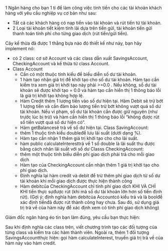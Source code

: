 1 Ngân hàng cho bạn 1 tỉ để làm công việc tính tiền cho các tài khoản khách hàng với yêu cầu nghiệp vụ cơ bản như sau:
* Tất cả các khách hàng có nạp tiền vào tài khoản và rút tiền từ tài khoản.
* 2 Loại tài khoản tiết kiệm tính lãi dựa trên tiền gửi,  tài khoản tiền gửi thanh toán tính phí cho từng giao dịch (rút tiền/gửi tiền). 

Cây kế thừa đã được 1 thằng bựa nào đó thiết kế như này, bạn hãy implement nó:
* có 2 class:  cơ sở Account và  các class dẫn xuất SavingsAccount, CheckingAccount và kế thừa từ class Account.
* Class Account 
  * Cần có một thuộc tính kiểu  để biểu diễn số dư tài khoản. 
  * 1 hàm tạo nhận  giá trị để khởi tạo cho số dư tài khoản. Hàm tạo cần kiểm tra xem giá trị khởi tạo này phải >=0.0 . Nếu  không,  số  dư  tài  khoản  sẽ được  khởi  tạo  =  0.0  và  hàm  tạo  cần  hiển  thị  1  thông báo lỗi là giá trị khởi tạo không hợp lệ.
  * Hàm Credit thêm 1  lượng  tiền  vào  số  dư  hiện  tại.  Hàm Debit sẽ  trừ  bớt  1  lượng  tiền  và  cần  đảm  bảo lượng tiền trừ bớt không vượt quá số dư tài khoản. Nếu vi phạm, số dư tài khoản cần được  giữ  nguyên  (như  trước  lúc  bị  trừ)  và  hàm  cần  hiển  thị  1  thông  báo  lỗi  “không được rút số tiền vượt quá số dư hiện có”.
  * Hàm getBalancesẽ trả về số dư hiện tại.
Class SavingAccount:
  * thêm 1 thuộc tính kiểu doubleđể lưu lãi suất (dưới dạng %).
  * Hàm tạo cần nhận 1 thêm giá  trị  khởi  tạo  cho  cho  lãi  suất.
  * hàm  public calculateInteresttrả  về  1  số  double  là  lãi  suất thu được bằng cách nhân lãi suất với số dư
Classs CheckingAccount:
  * thêm  một  thuộc  tính biểu  diễn  phí  giao  dịch  phải  trả  cho  mỗi  giao  dịch
  * Hàm  tạo  của CheckingAccount cần nhận thêm 1 giá trị khởi tạo cho  phí  giao  dịch.
  * Định  nghĩa  lại  hàm credit và debit để trừ thêm phí giao dịch từ số dư tài khoản khi mỗi giao dịch được thực hiện thành công
  * Hàm debitcủa CheckingAccount chỉ tính phí giao dịch KHI VÀ CHỈ KHI tiền thực sựđược rút (khi mà  số  dư  tài  khoản  lớn  hơn  số  tiền  định  rút).  (Gợi  ý:  định  nghĩa  hàm debitcủa Accountcó kiểu trả và là boolđể xác định tiềnđã được rút thành công hay chưa. Sau đó, sử dụng giá trị trả về của hàm này để xác định xem có tính phí giao dịch không)

Giám đốc ngân hàng éo tin bạn làm đúng, yêu cầu bạn thực hiện:

Sau khi định nghĩa các class trên, viết chương trình tạo các đối tượng của từng class và  kiểm  tra  các  hàm  thành  viên.  Ngoài  ra,  thêm  1  đối  tượng SavingsAccountthực hiện: gọi hàm calculateInterest, truyền giá trị trả về của hàm này vào hàm credit.
